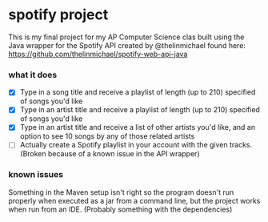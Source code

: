 # spotify project
This is my final project for my AP Computer Science clas built using the Java wrapper for the Spotify API created by @thelinmichael found here: https://github.com/thelinmichael/spotify-web-api-java

### what it does

- [x] Type in a song title and receive a playlist of length (up to 210) specified of songs you'd like
- [x] Type in an artist title and receive a playlist of length (up to 210) specified of songs you'd like
- [x] Type in an artist title and receive a list of other artists you'd like, and an option to see 10 songs by any of those related artists
- [ ] Actually create a Spotify playlist in your account with the given tracks. (Broken because of a known issue in the API wrapper)

### known issues

Something in the Maven setup isn't right so the program doesn't run properly when executed as a jar from a command line, but the project works when run from an IDE. (Probably something with the dependencies)

